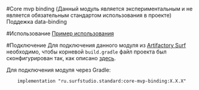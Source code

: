 #Core mvp binding
(Данный модуль является экспериментальным и не является обязательным стандартом использования в проекте)
Поддежка data-binding

#Использование
[Пример использования](../core-mvp-binding-sample)

#Подключение
Для подключения данного модуля из [Artifactory Surf](http://artifactory.surfstudio.ru) необходимо, 
чтобы корневой `build.gradle` файл проекта был сконфигурирован так, как описано 
[здесь](https://bitbucket.org/surfstudio/android-standard/overview).
  
Для подключения модуля через Gradle:
```
    implementation "ru.surfstudio.standard:core-mvp-binding:X.X.X"
```